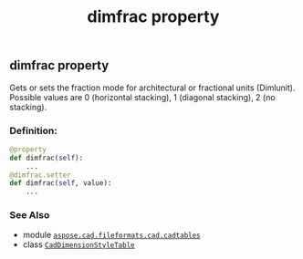 ﻿---
title: dimfrac property
second_title: Aspose.CAD for Python via .NET API References
description: 
type: docs
weight: 450
url: /python-net/aspose.cad.fileformats.cad.cadtables/caddimensionstyletable/dimfrac/
is_root: false
---

## dimfrac property


Gets or sets the fraction mode for architectural or fractional units (Dimlunit).
Possible values are 0 (horizontal stacking), 1 (diagonal stacking), 2 (no stacking).
### Definition:
```python
@property
def dimfrac(self):
    ...
@dimfrac.setter
def dimfrac(self, value):
    ...
```

### See Also
* module [`aspose.cad.fileformats.cad.cadtables`](../../)
* class [`CadDimensionStyleTable`](/cad/python-net/aspose.cad.fileformats.cad.cadtables/caddimensionstyletable)
